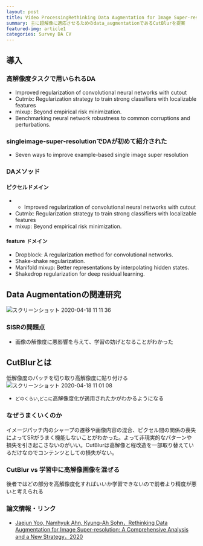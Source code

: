 ```yaml
---
layout: post
title: Video ProcessingRethinking Data Augmentation for Image Super-resolution
summary: 主に超解像に適応させるためのdata_augmentationであるCutBlurを提案
featured-img: article1
categories: Survey DA CV 
---
```



## 導入
### 高解像度タスクで用いられるDA
-  Improved regularization of convolutional neural networks with cutout
- Cutmix: Regularization strategy to train strong classifiers with localizable
features
- mixup: Beyond empirical risk minimization.
- Benchmarking neural network robustness to common corruptions and perturbations. 

### singleimage-super-resolutionでDAが初めて紹介された
-  Seven ways to improve example-based single image super resolution

### DAメソッド
#### ピクセルドメイン
- -  Improved regularization of convolutional neural networks with cutout
- Cutmix: Regularization strategy to train strong classifiers with localizable
features
- mixup: Beyond empirical risk minimization.

#### feature ドメイン
- Dropblock: A regularization method for convolutional networks.
-  Shake-shake regularization.
-  Manifold mixup: Better representations by interpolating hidden states.
- Shakedrop regularization for deep residual learning.

## Data Augmentationの関連研究
![スクリーンショット 2020-04-18 11 11 36](https://user-images.githubusercontent.com/40351074/79625658-638bae80-8165-11ea-8ba1-8be3dde2dcd3.png)

### SISRの問題点
- 画像の解像度に悪影響を与えて、学習の妨げとなることがわかった

## CutBlurとは
低解像度のパッチを切り取り高解像度に貼り付ける
![スクリーンショット 2020-04-18 11 01 08](https://user-images.githubusercontent.com/40351074/79625401-03e0d380-8164-11ea-9331-df1efdb0274c.png)
- `どのくらい`,`どこに`高解像度化が適用されたかがわかるようになる

### なぜうまくいくのか
イメージパッチ内のシャープの遷移や画像内容の混合、ピクセル間の関係の喪失によってSRがうまく機能しないことがわかった。よって非現実的なパターンや損失を引き起こさないのがいい。CutBlurは高解像と程改造を一部取り替えているだけなのでコンテンツとしての損失がない。

### CutBlur vs 学習中に高解像画像を混ぜる
後者ではどの部分を高解像度化すればいいか学習できないので前者より精度が悪いと考えられる



### 論文情報・リンク

* [Jaejun Yoo, Namhyuk Ahn, Kyung-Ah Sohn，Rethinking Data Augmentation for Image Super-resolution: A Comprehensive Analysis and a New Strategy，2020](https://arxiv.org/abs/2004.00448)
